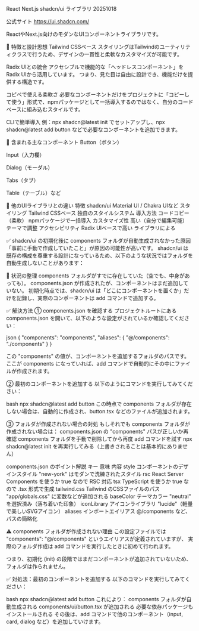 React Next.js shadcn/ui ライブラリ 20251018

公式サイト
https://ui.shadcn.com/

ReactやNext.js向けのモダンなUIコンポーネントライブラリです。

🌿 特徴と設計思想
Tailwind CSSベース スタイリングはTailwindのユーティリティクラスで行うため、デザインの一貫性と柔軟なカスタマイズが可能です。

Radix UIとの統合 アクセシブルで機能的な「ヘッドレスコンポーネント」をRadix UIから活用しています。
つまり、見た目は自由に設計でき、機能だけを提供する構造です。

コピペで使える柔軟さ 必要なコンポーネントだけをプロジェクトに「コピーして使う」形式で、npmパッケージとして一括導入するのではなく、自分のコードベースに組み込むスタイルです。

CLIで簡単導入 例：npx shadcn@latest init でセットアップし、npx shadcn@latest add button などで必要なコンポーネントを追加できます。

🧩 含まれる主なコンポーネント
Button（ボタン）

Input（入力欄）

Dialog（モーダル）

Tabs（タブ）

Table（テーブル）など

🌱 他のUIライブラリとの違い
特徴	            shadcn/ui	              Material UI / Chakra UIなど
スタイリング	    Tailwind CSSベース	      独自のスタイルシステム
導入方法	       コードコピー（柔軟）	       npmパッケージで一括導入
カスタマイズ性	    高い（自分で編集可能）	   テーマで調整
アクセシビリティ	Radix UIベースで高い	   ライブラリによる


✅ shadcn/ui の初期化後に components フォルダが自動生成されなかった原因
「事前に手動で作成していたこと」が原因の可能性が高いです。
shadcn/ui は既存の構成を尊重する設計になっているため、以下のような状況ではフォルダを自動生成しないことがあります：

🧭 状況の整理
components フォルダがすでに存在していた（空でも、中身があっても）。
components.json が作成されたが、コンポーネントはまだ追加していない。
初期化時点では、shadcn/ui は「どこにコンポーネントを置くか」だけを記録し、実際のコンポーネントは add コマンドで追加する。

✅ 解決方法
① components.json を確認する
プロジェクトルートにある components.json を開いて、以下のような設定がされているか確認してください：

json
{
  "components": "components",
  "aliases": {
    "@/components": "./components"
  }
}

この "components" の値が、コンポーネントを追加するフォルダのパスです。ここが components になっていれば、add コマンドで自動的にその中にファイルが作成されます。

② 最初のコンポーネントを追加する
以下のようにコマンドを実行してみてください：

bash
npx shadcn@latest add button
この時点で components フォルダが存在しない場合は、自動的に作成され、button.tsx などのファイルが追加されます。

③ フォルダが作成されない場合の対処
もしそれでも components フォルダが作成されない場合は：
components.json の "components" パスが正しいか再確認
components フォルダを手動で削除してから再度 add コマンドを試す
npx shadcn@latest init を再実行してみる（上書きされることは基本的にありません）

components.json のポイント解説
キー	                    意味	                        内容
style	            コンポーネントのデザインスタイル	    "new-york" はモダンで洗練されたスタイル
rsc	                React Server Components を使うか	  true なので RSC 対応
tsx	                TypeScript を使うか	                  true なので .tsx 形式で生成
tailwind.css	    Tailwind のCSSファイルのパス	       "app/globals.css" に変数などが追加される
baseColor	        テーマカラー	                       "neutral" を選択済み（落ち着いた印象）
iconLibrary	        アイコンライブラリ	                   "lucide"（軽量で美しいSVGアイコン）
aliases	            インポートエイリアス	               @/components など、パスの簡略化

⚠️ components フォルダが作成されない理由
この設定ファイルでは "components": "@/components" というエイリアスが定義されていますが、
実際のフォルダ作成は add コマンドを実行したときに初めて行われます。

つまり、初期化 (init) の段階ではまだコンポーネントが追加されていないため、フォルダは作られません。

✅ 対処法：最初のコンポーネントを追加する
以下のコマンドを実行してみてください：

bash
npx shadcn@latest add button
これにより：
components フォルダが自動生成される
components/ui/button.tsx が追加される
必要な依存パッケージもインストールされる
その後は、add コマンドで他のコンポーネント（input, card, dialog など）を追加していけます。